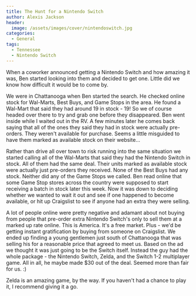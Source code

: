 ```yaml
---
title: The Hunt for a Nintendo Switch
author: Alexis Jackson
header: 
  image: /assets/images/cover/nintendoswitch.jpg
categories:
  - General
tags:
  - Tennessee
  - Nintendo Switch
---
```


When a coworker announced getting a Nintendo Switch and how amazing it was, Ben started looking into them and decided to get one. Little did we know how difficult it would be to come by.

We were in Chattanooga when Ben started the search. He checked online stock for Wal-Marts, Best Buys, and Game Stops in the area. He found a Wal-Mart that said they had around 19 in stock - 19! So we of course headed over there to try and grab one before they disappeared. Ben went inside while I waited out in the RV. A few minutes later he comes back saying that all of the ones they said they had in stock were actually pre-orders. They weren't available for purchase. Seems a little misguided to have them marked as available stock on their website... 

Rather than drive all over town to risk running into the same situation we started calling all of the Wal-Marts that said they had the Nintendo Switch in stock. All of them had the same deal. Their units marked as available stock were actually just pre-orders they received. None of the Best Buys had any stock. Neither did any of the Game Stops we called. Ben read online that some Game Stop stores across the country were supposed to start receiving a batch in stock later this week. Now it was down to deciding whether we wanted to wait it out and see if one happened to become available, or hit up Craigslist to see if anyone had an extra they were selling. 

A lot of people online were pretty negative and adamant about not buying from people that pre-order extra Nintendo Switch's only to sell them at a marked up rate online. This is America. It's a free market. Plus - we'd be getting instant gratification by buying from someone on Craigslist. We ended up finding a young gentlemen just south of Chattanooga that was selling his for a reasonable price that agreed to meet us. Based on the ad we thought it was just going to be the Switch itself. Instead the guy had the whole package - the Nintendo Switch, Zelda, and the Switch 1-2 multiplayer game. All in all, he maybe made $30 out of the deal. Seemed more than fair for us. :)

Zelda is an amazing game, by the way. If you haven't had a chance to play it, I recommend giving it a go. 